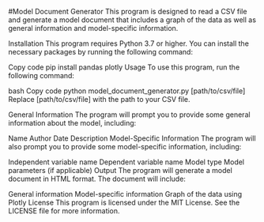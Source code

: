 #Model Document Generator
This program is designed to read a CSV file and generate a model document that includes a graph of the data as well as general information and model-specific information.

Installation
This program requires Python 3.7 or higher. You can install the necessary packages by running the following command:

Copy code
pip install pandas plotly
Usage
To use this program, run the following command:

bash
Copy code
python model_document_generator.py [path/to/csv/file]
Replace [path/to/csv/file] with the path to your CSV file.

General Information
The program will prompt you to provide some general information about the model, including:

Name
Author
Date
Description
Model-Specific Information
The program will also prompt you to provide some model-specific information, including:

Independent variable name
Dependent variable name
Model type
Model parameters (if applicable)
Output
The program will generate a model document in HTML format. The document will include:

General information
Model-specific information
Graph of the data using Plotly
License
This program is licensed under the MIT License. See the LICENSE file for more information.
